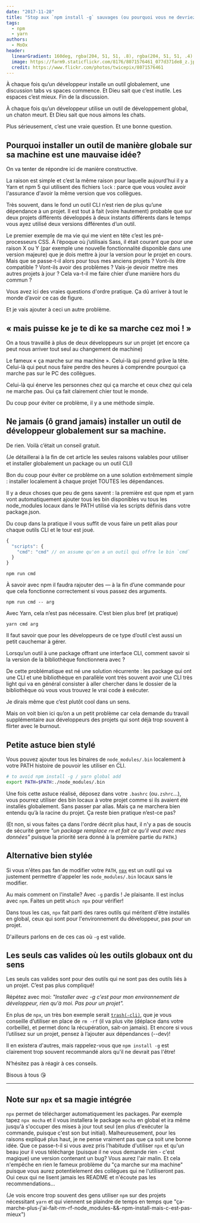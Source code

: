 ```yaml
---
date: "2017-11-28"
title: "Stop aux `npm install -g` sauvages (ou pourquoi vous ne devriez pas installer en global de packages et outils CLI)"
tags:
  - npm
  - yarn
authors:
  - MoOx
header:
  linearGradient: 160deg, rgba(204, 51, 51, .8), rgba(204, 51, 51, .4)
  image: https://farm9.staticflickr.com/8176/8071576461_077d371de8_z.jpg
  credit: https://www.flickr.com/photos/twicepix/8071576461
---
```


À chaque fois qu’un développeur installe un outil globalement, une discussion
tabs vs spaces commence. Et Dieu sait que c’est inutile. Les espaces c’est
mieux. Fin de la discussion.

À chaque fois qu’un développeur utilise un outil de développement global, un
chaton meurt. Et Dieu sait que nous aimons les chats.

Plus sérieusement, c’est une vraie question. Et une bonne question.

## Pourquoi installer un outil de manière globale sur sa machine est une mauvaise idée?

On va tenter de répondre ici de manière constructive.

La raison est simple et c’est la même raison pour laquelle aujourd’hui il y a
Yarn et npm 5 qui utilisent des fichiers `lock` : parce que vous voulez avoir
l'assurance d'avoir la même version que vos collègues.

Très souvent, dans le fond un outil CLI n’est rien de plus qu’une dépendance à
un projet. Il est tout à fait (voire hautement) probable que sur deux projets
différents développés à deux instants différents dans le temps vous ayez utilisé
deux versions différentes d’un outil.

Le premier exemple de ma vie qui me vient en tête c’est les pré-processeurs CSS.
À l’époque où j’utilisais Sass, il était courant que pour une raison X ou Y (par
exemple une nouvelle fonctionnalité disponible dans une version majeure) que je
dois mettre à jour la version pour le projet en cours. Mais que se passe-t-il
alors pour tous mes anciens projets ? Vont-ils être compatible ? Vont-ils avoir
des problèmes ? Vais-je devoir mettre mes autres projets à jour ? Cela va-t-il
me faire chier d’une manière hors du commun ?

Vous avez ici des vraies questions d'ordre pratique. Ça dû arriver à tout le
monde d’avoir ce cas de figure.

Et je vais ajouter à ceci un autre problème.

## « mais puisse ke je te di ke sa marche cez moi ! »

On a tous travaillé à plus de deux développeurs sur un projet (et encore ça peut
nous arriver tout seul au changement de machine)

Le fameux « ça marche sur ma machine ». Celui-là qui prend grâve la tête.
Celui-là qui peut nous faire perdre des heures à comprendre pourquoi ça marche
pas sur le PC des collègues.

Celui-là qui énerve les personnes chez qui ça marche et ceux chez qui cela ne
marche pas. Oui ça fait clairement chier tout le monde.

Du coup pour éviter ce problème, il y a une méthode simple.

## Ne jamais (ô grand jamais) installer un outil de développeur globalement sur sa machine.

De rien. Voilà c’était un conseil gratuit.

(Je détaillerai à la fin de cet article les seules raisons valables pour
utiliser et installer globalement un package ou un outil CLI)

Bon du coup pour éviter ce problème on a une solution extrêmement simple :
installer localement à chaque projet TOUTES les dépendances.

Il y a deux choses que peu de gens savent : la première est que npm et yarn vont
automatiquement ajouter tous les bin disponibles vu tous les node_modules locaux
dans le PATH utilisé via les scripts définis dans votre package.json.

Du coup dans la pratique il vous suffit de vous faire un petit alias pour chaque
outils CLI et le tour est joué.

```js
{
  "scripts": {
    "cmd": "cmd" // on assume qu'on a un outil qui offre le bin `cmd`
  }
}
```

```console
npm run cmd
```

À savoir avec npm il faudra rajouter des — à la fin d’une commande pour que cela
fonctionne correctement si vous passez des arguments.

```console
npm run cmd -- arg
```

Avec Yarn, cela n’est pas nécessaire. C’est bien plus bref (et pratique)

```console
yarn cmd arg
```

Il faut savoir que pour les développeurs de ce type d’outil c’est aussi un petit
cauchemar à gérer.

Lorsqu’un outil à une package offrant une interface CLI, comment savoir si la
version de la bibliothèque fonctionnera avec ?

De cette problématique est né une solution récurrente : les package qui
ont une CLI et une bibliothèque en parallèle vont très souvent avoir une CLI
très light qui va en général consister à aller chercher dans le dossier de la
bibliothèque où vous vous trouvez le vrai code à exécuter.

Je dirais même que c’est plutôt cool dans un sens.

Mais on voit bien ici qu’on a un petit problème car cela demande du travail
supplémentaire aux développeurs des projets qui sont déjà trop souvent à flirter
avec le burnout.

## Petite astuce bien stylé

Vous pouvez ajouter tous les binaires de `node_modules/.bin` localement à votre
PATH histoire de pouvoir les utiliser en CLI.

```sh
# to avoid npm install -g / yarn global add
export PATH=$PATH:./node_modules/.bin
```

Une fois cette astuce réalisé, déposez dans votre `.bashrc` (ou`.zshrc`…), vous
pourrez utiliser des bin locaux à votre projet comme si ils avaient été
installés globalement. Sans passer par alias. Mais ça ne marchera bien entendu
qu’à la racine du projet. Ça reste bien pratique n’est-ce pas?

(Et non, si vous faites ça dans l'ordre décrit plus haut, il n'y a pas de soucis
de sécurité genre _"un package remplace `rm` et fait ce qu'il veut avec mes
données"_ puisque la priorité sera donné à la première partie du `PATH`.)

## Alternative bien stylée

Si vous n'êtes pas fan de modifier votre `PATH`,
[`npx`](https://www.npmjs.com/package/npx) est un outil qui va justement
permettre d'appeler les `node_modules/.bin` locaux sans le modifier.

Au mais comment on l'installe? Avec `-g` pardis ! Je plaisante. Il est inclus
avec `npm`. Faites un petit `which npx` pour vérifier!

Dans tous les cas, `npx` fait parti des rares outils qui méritent d'être
installés en global, ceux qui sont pour l'environnement du développeur,
pas pour un projet.

D'ailleurs parlons en de ces cas où `-g` est valide.

## Les seuls cas valides où les outils globaux ont du sens

Les seuls cas valides sont pour des outils qui ne sont pas des outils liés à un
projet. C’est pas plus compliqué!

Répétez avec moi: _"Installer avec -g c'est pour mon environnement de
développeur, rien qu'à moi. Pas pour un projet"._

En plus de `npx`, un très bon exemple serait
[`trash(-cli)`](https://www.npmjs.com/package/trash), que je vous conseille
d’utiliser en place de `rm -rf` (il va plus vite (déplace dans votre corbeille),
et permet donc la récupération, sait-on jamais). Et encore si vous l’utilisez
sur un projet, pensez à l’ajouter aux dépendances (--dev)!

Il en existera d'autres, mais rappelez-vous que `npm install -g` est clairement
trop souvent recommandé alors qu'il ne devrait pas l'être!

N’hésitez pas à réagir à ces conseils.

Bisous à tous 😘

---

## Note sur `npx` et sa magie intégrée

`npx` permet de télécharger automatiquement les packages.
Par exemple tapez `npx mocha` et il vous installera le package `mocha` en global
et ira même jusqu'à s'occuper des mises à jour tout seul (en plus d'exécuter la
commande, puisque c'est son but initial).
Malheureusement, pour les raisons expliqué plus haut,
je ne pense vraiment pas que ça soit une bonne idée.
Que ce passe-t-il si vous avez pris l'habitude d'utiliser `npx` et qu'un beau
jour il vous télécharge (puisque il ne vous demande rien - c'est magique)
une version contenant un bug? Vous aurez l'air malin. Et cela n'empêche en rien
le fameux problème du "ça marche sur ma machine" puisque vous aurez
potentielement des collègues qui ne l'utiliseront pas. Oui ceux qui ne lisent
jamais les README et n'écoute pas les recommendations...

(Je vois encore trop souvent des gens utiliser `npm` sur des projets nécessitant
`yarn` et qui viennent se plaindre de temps en temps que
"ça-marche-plus-j'ai-fait-rm-rf-node_modules-&&-npm-install-mais-c-est-pas-mieux")
